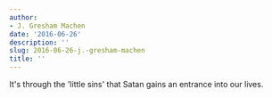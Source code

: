 ```yaml
---
author:
- J. Gresham Machen
date: '2016-06-26'
description: ''
slug: 2016-06-26-j.-gresham-machen
title: ''
---
```

It's through the 'little sins' that Satan gains an entrance into our lives.



